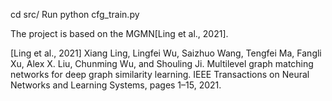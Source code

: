 cd src/
Run python cfg_train.py

The project is based on the MGMN[Ling et al., 2021].

[Ling et al., 2021] Xiang Ling, Lingfei Wu, Saizhuo Wang, Tengfei Ma, Fangli Xu, Alex X. Liu, Chunming Wu, and Shouling Ji. Multilevel graph matching networks for deep graph similarity learning. IEEE Transactions on Neural Networks and Learning Systems, pages 1–15, 2021.

